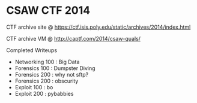 # CSAW CTF 2014

CTF archive site @ https://ctf.isis.poly.edu/static/archives/2014/index.html

CTF archive VM @ http://captf.com/2014/csaw-quals/

Completed Writeups
- Networking 100 : Big Data
- Forensics 100 : Dumpster Diving
- Forensics 200 : why not sftp?
- Forensics 200 : obscurity
- Exploit 100 : bo
- Exploit 200 : pybabbies